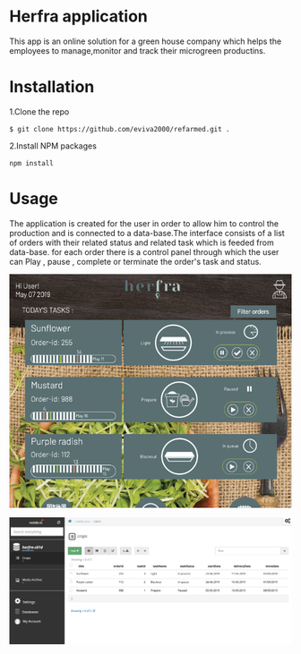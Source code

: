 # Herfra application
This app is an online solution for a green house company which helps the employees to manage,monitor and track their microgreen productins.
# Installation
1.Clone the repo
```
$ git clone https://github.com/eviva2000/refarmed.git .
```
2.Install NPM packages
```
npm install
```
# Usage
The application is created for the user in order to allow him to control the production and is connected to a data-base.The interface consists of a list of orders with their related status and related task which is feeded from data-base.
for each order there is a control panel through which the user can Play , pause , complete or terminate the order's task and status.

![Alt Text](UI1.png)

![Alt Text](database.png)

